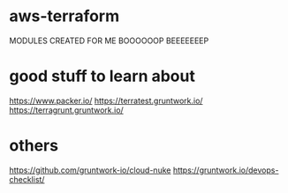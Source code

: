 # aws-terraform
MODULES CREATED FOR ME
BOOOOOOP BEEEEEEEP

# good stuff to learn about
https://www.packer.io/
https://terratest.gruntwork.io/
https://terragrunt.gruntwork.io/


# others
https://github.com/gruntwork-io/cloud-nuke
https://gruntwork.io/devops-checklist/